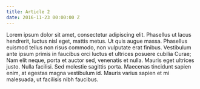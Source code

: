 ```yaml
---
title: Article 2
date: 2016-11-23 00:00:00 Z
---
```


 Lorem ipsum dolor sit amet, consectetur adipiscing elit. Phasellus ut lacus hendrerit, luctus nisl eget, mattis metus. Ut quis augue massa. Phasellus euismod tellus non risus commodo, non vulputate erat finibus. Vestibulum ante ipsum primis in faucibus orci luctus et ultrices posuere cubilia Curae; Nam elit neque, porta et auctor sed, venenatis et nulla. Mauris eget ultrices justo. Nulla facilisi. Sed molestie sagittis porta. Maecenas tincidunt sapien enim, at egestas magna vestibulum id. Mauris varius sapien et mi malesuada, ut facilisis nibh faucibus. 